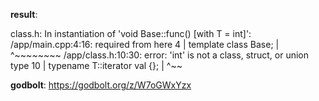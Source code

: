 **result**:
 
class.h: In instantiation of 'void Base<T>::func() [with T = int]':
/app/main.cpp:4:16:   required from here
    4 | template class Base<int>;
      |                ^~~~~~~~~
/app/class.h:10:30: error: 'int' is not a class, struct, or union type
   10 |         typename T::iterator val {};
      |                              ^~~
 
**godbolt**: https://godbolt.org/z/W7oGWxYzx